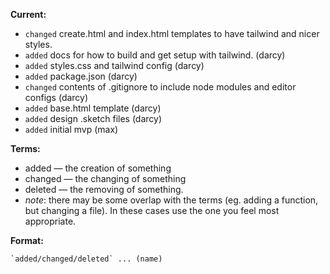 **Current:**
* `changed` create.html and index.html templates to have tailwind and nicer styles.
* `added` docs for how to build and get setup with tailwind. (darcy)
* `added` styles.css and tailwind config (darcy)
* `added` package.json (darcy)
* `changed` contents of .gitignore to include node modules and editor configs (darcy)
* `added` base.html template (darcy)
* `added` design .sketch files (darcy)
* `added` initial mvp (max)

**Terms:**
* added — the creation of something
* changed — the changing of something
* deleted — the removing of something.
* *note*: there may be some overlap with the terms (eg. adding a function, but changing a file). In these cases use the one you feel most appropriate.

**Format:**
```
`added/changed/deleted` ... (name)
```